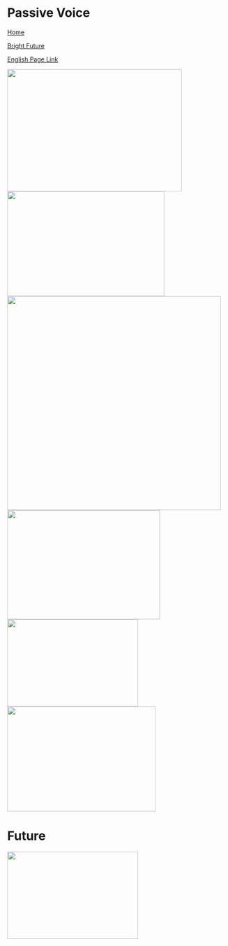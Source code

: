# Passive Voice


[Home](all-files-links.md)

[Bright Future](bright-future.md)

[English Page Link](all-english-links.md)


<img src="https://i.ytimg.com/vi/EG5ZVrvhyaw/maxresdefault.jpg" width="400" height="280">
<img src="https://hi-static.z-dn.net/files/d86/8a18321dd0be66896d5f8441b3752bd0.jpg" width="360" height="240">
<img src="https://1.bp.blogspot.com/-o3d7W1Tf_iA/XIfJu8PmmZI/AAAAAAAAT1Q/XsAnsgiMBtsQxAzcbJtPsHKU7h8AHUI-gCLcBGAs/s1600/Screenshot_20190312_095942.jpg?w=186" width="490" height="490">
<img src="https://i.ytimg.com/vi/TfegjannzxQ/maxresdefault.jpg" width="350" height="250">
<img src="https://i.ytimg.com/vi/nRGLDD0BBdc/maxresdefault.jpg" width="300" height="200">
<img src="https://i0.wp.com/onlymyenglish.com/wp-content/uploads/examples-of-active-passive-voice.png?resize=930%2C647&ssl=1" width="340" height="240">



# Future

<img src="https://i.pinimg.com/736x/f7/6f/53/f76f53287a5b9219aa181e32cd7267e4.jpg" width="300" height="200">







